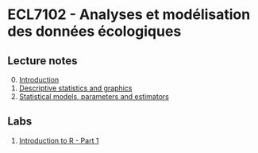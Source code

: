 # ECL7102 - Analyses et modélisation des données écologiques

## Lecture notes

0. [Introduction](lecture_notes/0-Introduction.html)
1. [Descriptive statistics and graphics](lecture_notes/1-Descriptive_statistics.html)
2. [Statistical models, parameters and estimators](lecture_notes/2-Statistical_models.html)

## Labs

1. [Introduction to R - Part 1](labs/1-IntroR_part1.html)



